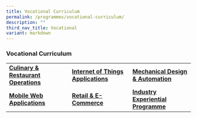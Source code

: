 ```yaml
---
title: Vocational Curriculum
permalink: /programmes/vocational-curriculum/
description: ""
third_nav_title: Vocational
variant: markdown
---
```

### Vocational Curriculum

|  |  |  |
|---|---|---|
| [**Culinary & Restaurant Operations**](/programmes/vocational-curriculum/culinary-and-restaurant-operations/) | [**Internet of Things Applications**](/programmes/vocational-curriculum/internet-of-things-applications/) | [**Mechanical Design & Automation**](/programmes/vocational-curriculum/mechanical-design-and-automation/) |
|[**Mobile Web Applications**](/programmes/vocational-curriculum/mobile-web-applications/)  |  [**Retail & E-Commerce**](/programmes/vocational-curriculum/retail-and-ecommerce/)|  [**Industry Experiential Programme**](/industry-experiential-programme/programmes/vocational-curriculum/)